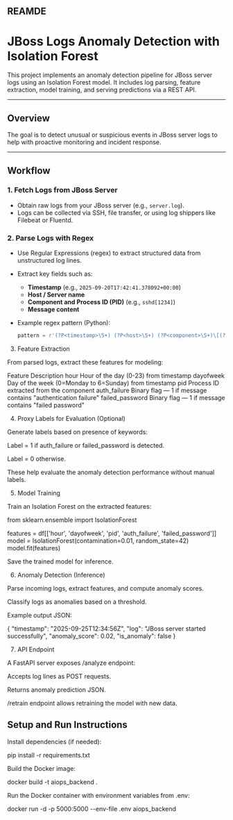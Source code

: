 ## REAMDE 

# JBoss Logs Anomaly Detection with Isolation Forest

This project implements an anomaly detection pipeline for JBoss server logs using an Isolation Forest model. It includes log parsing, feature extraction, model training, and serving predictions via a REST API.

---

## Overview

The goal is to detect unusual or suspicious events in JBoss server logs to help with proactive monitoring and incident response.

---

## Workflow

### 1. Fetch Logs from JBoss Server

- Obtain raw logs from your JBoss server (e.g., `server.log`).
- Logs can be collected via SSH, file transfer, or using log shippers like Filebeat or Fluentd.

### 2. Parse Logs with Regex

- Use Regular Expressions (regex) to extract structured data from unstructured log lines.
- Extract key fields such as:
  - **Timestamp** (e.g., `2025-09-20T17:42:41.378092+00:00`)
  - **Host / Server name**
  - **Component and Process ID (PID)** (e.g., `sshd[1234]`)
  - **Message content**

- Example regex pattern (Python):

  ```python
  pattern = r'(?P<timestamp>\S+) (?P<host>\S+) (?P<component>\S+)\[(?P<pid>\d+)\]: (?P<message>.*)'


3. Feature Extraction

From parsed logs, extract these features for modeling:

Feature	Description
hour	Hour of the day (0-23) from timestamp
dayofweek	Day of the week (0=Monday to 6=Sunday) from timestamp
pid	Process ID extracted from the component
auth_failure	Binary flag — 1 if message contains "authentication failure"
failed_password	Binary flag — 1 if message contains "failed password"

4. Proxy Labels for Evaluation (Optional)

Generate labels based on presence of keywords:

Label = 1 if auth_failure or failed_password is detected.

Label = 0 otherwise.

These help evaluate the anomaly detection performance without manual labels.

5. Model Training

Train an Isolation Forest on the extracted features:

from sklearn.ensemble import IsolationForest

features = df[['hour', 'dayofweek', 'pid', 'auth_failure', 'failed_password']]
model = IsolationForest(contamination=0.01, random_state=42)
model.fit(features)


Save the trained model for inference.

6. Anomaly Detection (Inference)

Parse incoming logs, extract features, and compute anomaly scores.

Classify logs as anomalies based on a threshold.

Example output JSON:

{
  "timestamp": "2025-09-25T12:34:56Z",
  "log": "JBoss server started successfully",
  "anomaly_score": 0.02,
  "is_anomaly": false
}

7. API Endpoint

A FastAPI server exposes /analyze endpoint:

Accepts log lines as POST requests.

Returns anomaly prediction JSON.

/retrain endpoint allows retraining the model with new data.


## Setup and Run Instructions

Install dependencies (if needed):

pip install -r requirements.txt


Build the Docker image:

docker build -t aiops_backend .


Run the Docker container with environment variables from .env:

docker run -d -p 5000:5000 --env-file .env aiops_backend
